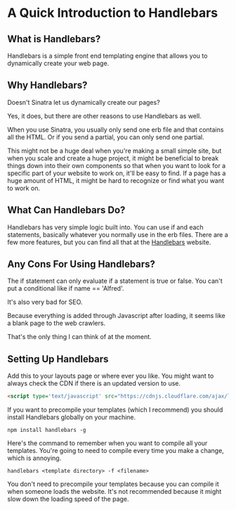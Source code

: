 # A Quick Introduction to Handlebars

## What is Handlebars?

Handlebars is a simple front end templating engine that allows you to dynamically create your web page.

## Why Handlebars?

Doesn't Sinatra let us dynamically create our pages?

Yes, it does, but there are other reasons to use Handlebars as well.

When you use Sinatra, you usually only send one erb file and that contains all the HTML. Or if you send a partial, you can only send one partial.

This might not be a huge deal when you're making a small simple site, but when you scale and create a huge project, it might be beneficial to break things down into their own components so that when you want to look for a specific part of your website to work on, it'll be easy to find. If a page has a huge amount of HTML, it might be hard to recognize or find what you want to work on.

## What Can Handlebars Do?

Handlebars has very simple logic built into. You can use if and each statements, basically whatever you normally use in the erb files. There are a few more features, but you can find all that at the [Handlebars](http://handlebarsjs.com/) website.

## Any Cons For Using Handlebars?

The if statement can only evaluate if a statement is true or false. You can't put a conditional like if name == 'Alfred'.

It's also very bad for SEO.

Because everything is added through Javascript after loading, it seems like a blank page to the web crawlers.

That's the only thing I can think of at the moment.

## Setting Up Handlebars

Add this to your layouts page or where ever you like. You might want to always check the CDN if there is an updated version to use.
```HTML
<script type='text/javascript' src="https://cdnjs.cloudflare.com/ajax/libs/handlebars.js/4.0.5/handlebars.js"></script>
```

If you want to precompile your templates (which I recommend) you should install Handlebars globally on your machine.
```
npm install handlebars -g
```

Here's the command to remember when you want to compile all your templates. You're going to need to compile every time you make a change, which is annoying.
```
handlebars <template directory> -f <filename>
```

You don't need to precompile your templates because you can compile it when someone loads the website. It's not recommended because it might slow down the loading speed of the page.
